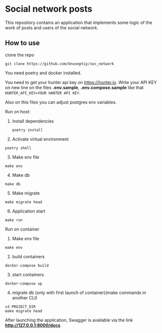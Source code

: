 # Social network posts

This repository contains an application that implements some logic of the work of posts and users of the social network.

## How to use
clone the repo
```commandline
git clone https://github.com/Unuseptiy/soc_network
```

You need poetry and docker installed.

You need to get your hunter api key on https://hunter.io.
Write your API KEY on new line on the files **.env.sample**, **.env.compose.sample** like that 
```HUNTER_API_KEY=YOUR HANTER API KEY```.

Also on this files you can adjust postgres env variables.

Run on host:
1) Install dependencies
    ```commandline
    poetry install
    ```
2) Activate virtual environment
```commandline
poetry shell
```
3) Make env file
```commandline
make env
```
4) Make db
```commandline
make db
```
5) Make migrate
```commandline
make migrate head
```
6) Application start
```commandline
make run
```


Run on container
1) Make env file
```commandline
make env
```
2) build containers
```commandline
docker-compose build
```
3) start containers
```commandline
docker-compose up
```
4) migrate db (only with first launch of container)(make commands in another CLI)
```commandline
cd PROJECT_DIR
make migrate head
```

After launching the application, Swagger is available via the link
**http://127.0.0.1:8000/docs**